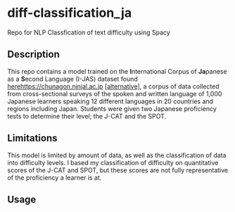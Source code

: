 # diff-classification_ja
Repo for NLP Classfication of text difficulty using Spacy
## Description
This repo contains a model trained on the **I**nternational Corpus of **Ja**panese as a **S**econd Language (I-JAS) dataset found [here](https://chunagon.ninjal.ac.jp)https://chunagon.ninjal.ac.jp [[alternative]](https://www2.ninjal.ac.jp/jll/lsaj/), a corpus of data collected from cross-sectional surveys of the spoken and written language of 1,000 Japanese learners speaking 12 different languages ​​in 20 countries and regions including Japan. Students were given two Japanese proficiency tests to determine their level; the J-CAT and the SPOT.
## Limitations
This model is limited by amount of data, as well as the classification of data into difficulty levels. I based my classification of difficulty on quantitative scores of the J-CAT and SPOT, but these scores are not fully representative of the proficiency a learner is at. 
## Usage
